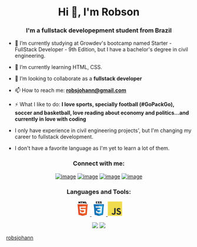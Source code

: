 <h1 align="center">Hi 👋, I'm Robson </h1>
<h3 align="center">I'm a fullstack developepment student from Brazil</h3>

- 🔭 I’m currently studying at Growdev's bootcamp named Starter - FullStack Developer - 9th Edition, but I have a bachelor's degree in civil engineering.

- 🌱 I’m currently learning HTML, CSS.

- 👯 I’m looking to collaborate as a **fullstack developer**

- 📫 How to reach me: **robsjohann@gmail.com**

- ⚡ What I like to do: **I love sports, specially football (#GoPackGo), soccer and basketball, love reading about economy and politics...and currently in love with coding**

- I only have experience in civil engineering projects', but I'm changing my career to fullstack development.

- I don't have a favorite language as I'm yet to learn a lot of them.

<h3 align="center">Connect with me:</h3>
<div align="center">

[![image](https://img.shields.io/badge/LinkedIn-0077B5?style=for-the-badge&logo=linkedin&logoColor=white)](https://www.linkedin.com/in/robson-johann/)
[![image](https://img.shields.io/badge/Instagram-E4405F?style=for-the-badge&logo=instagram&logoColor=white)](https://www.instagram.com/robson.johann/)
[![image](https://img.shields.io/badge/Twitter-1DA1F2?style=for-the-badge&logo=twitter&logoColor=white)](https://twitter.com/@a_rodg3rs)
[![image](https://img.shields.io/badge/Gmail-D14836?style=for-the-badge&logo=gmail&logoColor=white)](mailto:robsjohann@gmail.com)
  
</div>

<h3 align="center">Languages and Tools:</h3>

<p align="center"> 
  <a href="https://www.w3.org/html/" target="_blank"> 
    <img src="https://raw.githubusercontent.com/devicons/devicon/master/icons/html5/html5-original-wordmark.svg" alt="html5" width="40" height="40"/> 
  </a>
  <a href="https://www.w3schools.com/css/" target="_blank"> 
    <img src="https://raw.githubusercontent.com/devicons/devicon/master/icons/css3/css3-original-wordmark.svg" alt="css3" width="40" height="40"/> 
  </a> 
  <a href="https://developer.mozilla.org/en-US/docs/Web/JavaScript" target="_blank"> 
    <img src="https://raw.githubusercontent.com/devicons/devicon/master/icons/javascript/javascript-original.svg" alt="javascript" width="40" height="40"/> 
  </a>   
</p>

<p align= "center">
  <img height= "150" src="https://github-readme-stats.vercel.app/api?username=robsjohann&theme=react&show_icons=true&include_all_commits=true" />
  <img height= "150" src="https://github-readme-stats.vercel.app/api/top-langs/?username=robsjohann&theme=react&layout=compact" />
</p>



[robsjohann](https://github.com/robsjohann)
